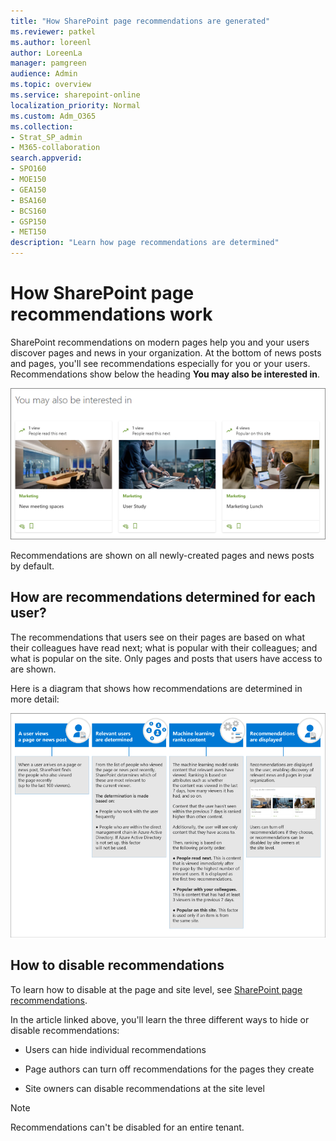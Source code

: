 ```yaml
---
title: "How SharePoint page recommendations are generated"
ms.reviewer: patkel
ms.author: loreenl
author: LoreenLa
manager: pamgreen
audience: Admin
ms.topic: overview
ms.service: sharepoint-online
localization_priority: Normal
ms.custom: Adm_O365
ms.collection:  
- Strat_SP_admin
- M365-collaboration
search.appverid:
- SPO160
- MOE150
- GEA150
- BSA160
- BCS160
- GSP150
- MET150
description: "Learn how page recommendations are determined"
---
```

# How SharePoint page recommendations work
SharePoint recommendations on modern pages help you and your users discover pages and news in your organization. At the bottom of news posts and pages, you'll see recommendations especially for you or your users. Recommendations show below the heading **You may also be interested in**.

![Recommendations](media/PageRecommendationsDocs.png)

Recommendations are shown on all newly-created pages and news posts by default.

## How are recommendations determined for each user?
The recommendations that users see on their pages are based on what their colleagues have read next; what is popular with their colleagues; and what is popular on the site. Only pages and posts that users have access to are shown.

Here is a diagram that shows how recommendations are determined in more detail:

![Recommendations Diagram](media/DMC_SharePointRecommendationConceptual_largertextsize.png)

## How to disable recommendations
To learn how to disable at the page and site level, see [SharePoint page recommendations](https://support.office.com/article/sharepoint-page-recommendations-12bf4c4e-3452-4575-afd4-ef7536b027fa/).

In the article linked above, you'll learn the three different ways to hide or disable recommendations:

-   Users can hide individual recommendations  

-   Page authors can turn off recommendations for the pages they create

-   Site owners can disable recommendations at the site level

> [!NOTE]
> Recommendations can't be disabled for an entire tenant.



